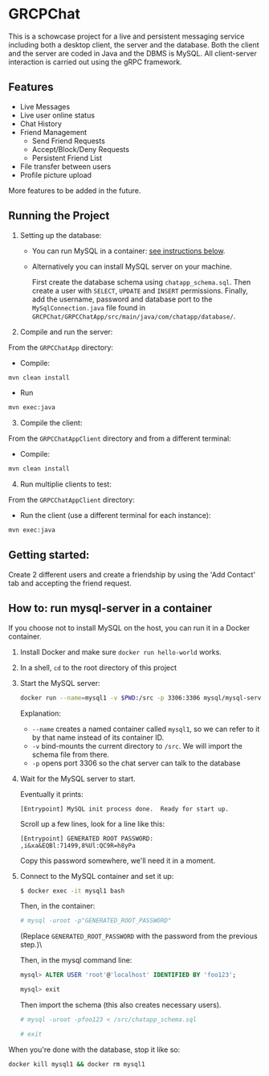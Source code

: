 # GRCPChat

This is a schowcase project for a live and persistent messaging service including both a desktop client, the server and the database.
Both the client and the server are coded in Java and the DBMS is MySQL. All client-server interaction is carried out using the gRPC framework.

## Features

* Live Messages
* Live user online status
* Chat History
* Friend Management
   * Send Friend Requests
   * Accept/Block/Deny Requests
   * Persistent Friend List
* File transfer between users
* Profile picture upload

More features to be added in the future.

## Running the Project

1. Setting up the database:

   * You can run MySQL in a container: [see instructions below](#how_to_run_mysql_server_in_a_container).

   * Alternatively you can install MySQL server on your machine.

       First create the database schema using `chatapp_schema.sql`. Then create a user with
       `SELECT`, `UPDATE` and `INSERT` permissions.  Finally, add the username, password and
       database port to the `MySqlConnection.java` file found in
       `GRCPChat/GRPCChatApp/src/main/java/com/chatapp/database/`.

2. Compile and run the server:

From the `GRPCChatApp` directory:

   * Compile:
   
   ```bash
   mvn clean install
   ```
   
   * Run 
   
   ```bash
   mvn exec:java
   ```
   
3. Compile the client:

From the `GRPCChatAppClient` directory and from a different terminal:

   * Compile:
   
   ```bash
   mvn clean install
   ```

4. Run multiplie clients to test:

From the `GRPCChatAppClient` directory:
   
   * Run the client (use a different terminal for each instance):
   
   ```bash
   mvn exec:java
   ```
   
## Getting started:

Create 2 different users and create a friendship by using the 'Add Contact' tab and accepting the friend request.

## How to: run mysql-server in a container

If you choose not to install MySQL on the host, you can run it in a Docker container.

1. Install Docker and make sure `docker run hello-world` works.
1. In a shell, `cd` to the root directory of this project
1. Start the MySQL server:

    ```bash
    docker run --name=mysql1 -v $PWD:/src -p 3306:3306 mysql/mysql-server
    ```

    Explanation:

    - `--name` creates a named container called `mysql1`, so we can refer to it by that name instead
      of its container ID.
    - `-v` bind-mounts the current directory to `/src`. We will import the schema file from there.
    - `-p` opens port 3306 so the chat server can talk to the database
    
1. Wait for the MySQL server to start.

    Eventually it prints:

    ```
    [Entrypoint] MySQL init process done.  Ready for start up.
    ```

    Scroll up a few lines, look for a line like this:

    ```
    [Entrypoint] GENERATED ROOT PASSWORD: ,i&xa&EQBl:71499,8%Ul:QC9R=h8yPa
    ```

    Copy this password somewhere, we'll need it in a moment.

1. Connect to the MySQL container and set it up:

    ```sh
    $ docker exec -it mysql1 bash
    ```

    Then, in the container:

    ```sh
    # mysql -uroot -p"GENERATED_ROOT_PASSWORD"
    ```

    (Replace `GENERATED_ROOT_PASSWORD` with the password from the previous step.)\

    Then, in the mysql command line:

    ```sql
    mysql> ALTER USER 'root'@'localhost' IDENTIFIED BY 'foo123';

    mysql> exit
    ```

    Then import the schema (this also creates necessary users).

    ```sh
    # mysql -uroot -pfoo123 < /src/chatapp_schema.sql
    
    # exit
    ```

When you're done with the database, stop it like so:

```sh
docker kill mysql1 && docker rm mysql1
```

